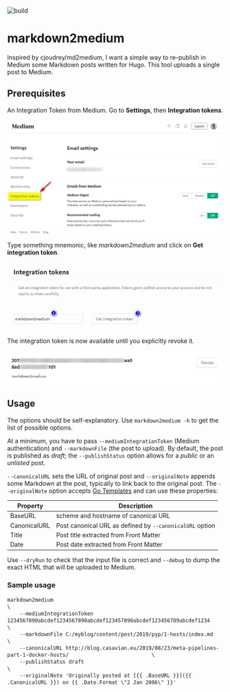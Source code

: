 ![build](https://github.com/giuliov/markdown2medium/workflows/build/badge.svg)

# markdown2medium
Inspired by cjoudrey/md2medium, I want a simple way to re-publish in Medium some Markdown posts written for Hugo.
This tool uploads a single post to Medium.


## Prerequisites

An Integration Token from Medium. Go to **Settings**, then **Integration tokens**.

![Integration Token menu](doc/images/2020-05-31_143223.png)

Type something mnemonic, like _markdown2medium_ and click on **Get integration token**.

![Get integration token](doc/images/2020-05-31_143613.png)

The integration token is now available until you explicitly revoke it.

![Integration Token and Revoke button](doc/images/2020-05-31_144529.png)


## Usage

The options should be self-explanatory. Use `markdown2medium -h` to get the list of possible options.

At a minimum, you have to pass `--mediumIntegrationToken` (Medium authentication) and `--markdownFile` (the post to upload).
By default, the post is published as _draft_; the `--publishStatus` option allows for a _public_ or an _unlisted_ post.

`--canonicalURL` sets the URL of original post and `--originalNote` appends some Markdown at the post, typically to link back to the original post. The `--originalNote` option accepts [Go Templates](https://golang.org/pkg/text/template/) and can use these properties:

 Property       | Description
----------------|-------------
 BaseURL        | scheme and hostname of canonical URL
 CanonicalURL   | Post canonical URL as defined by `--canonicalURL` option
 Title          | Post title extracted from Front Matter
 Date           | Post date extracted from Front Matter

Use `--dryRun` to check that the input file is correct and `--debug` to dump the exact HTML that will be uploaded to Medium.


### Sample usage
```
markdown2medium                                                                                                     \
    --mediumIntegrationToken 1234567890abcdef1234567890abcdef123457890abcdef123456789abcdef1234                     \
    --markdownFile C:/myblog/content/post/2019/pyp/1-hosts/index.md                                                 \
    --canonicalURL http://blog.casavian.eu/2019/08/23/meta-pipelines-part-1-docker-hosts/                           \
    --publishStatus draft                                                                                           \
    --originalNote 'Originally posted at [{{ .BaseURL }}]({{ .CanonicalURL }}) on {{ .Date.Format \"2 Jan 2006\" }}'
```
